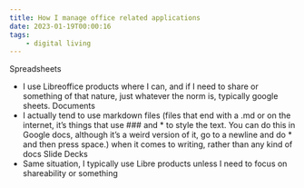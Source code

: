 ```yaml
---
title: How I manage office related applications
date: 2023-01-19T00:00:16
tags:
    - digital living
---
```


Spreadsheets
* I use Libreoffice products where I can, and if I need to share or something of that nature, just whatever the norm is, typically google sheets.
Documents
* I actually tend to use markdown files (files that end with a .md or on the internet, it’s things that use ### and * to style the text. You can do this in Google docs, although it’s a weird version of it, go to a newline and do * and then press space.) when it comes to writing, rather than any kind of docs
Slide Decks
* Same situation, I typically use Libre products unless I need to focus on shareability or something